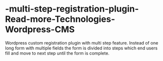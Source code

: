 # -multi-step-registration-plugin-Read-more-Technologies-Wordpress-CMS
Wordpress custom registration plugin with multi step feature. Instead of one long form with multiple fields the form is divided into steps which end users fill and move to next step until the form is complete.
